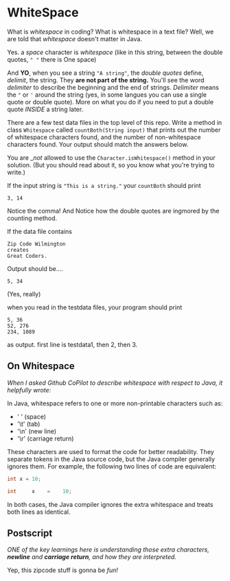 # WhiteSpace

What is _whitespace_ in coding? What is whitespace in a text file?
Well, we are told that _whitespace_ doesn't matter in Java.

Yes. a _space_ character is _whitespace_ (like in this string, between the double quotes, `" "` there is One space)

And __YO__, when you see a string `"A string"`, the _double quotes_ define, _delimit_, the string. They __are not part of the string.__
You'll see the word _delimiter_ to describe the beginning and the end of strings.
_Delimiter_ means the `"` or `'` around the string (yes, in some langues you can use a single quote or double quote).
More on what you do if you need to put a double quote _INSIDE_ a string later.

There are a few test data files in the top level of this repo.
Write a method in class `Whitespace` called `countBoth(String input)` that prints out the number of whitespace 
characters found, and the number of non-whitespace characters found. Your output should match the answers below.

You are __not_ allowed to use the `Character.isWhitespace()` method in your solution. 
(But you should read about it, so you know what you're trying to write.)

If the input string is `"This is a string."` your `countBoth` should print

```
3, 14
```
Notice the comma! And Notice how the double quotes are ingmored by the counting method.

If the data file contains 

```
Zip Code Wilmington
creates
Great Coders.
```

Output should be....

```
5, 34
```

(Yes, really)

when you read in the testdata files, your program should print

```
5, 36
52, 276
234, 1089
```

as output. first line is testdata1, then 2, then 3.

## On Whitespace

_When I asked Github CoPilot to describe _whitespace_ with respect to Java, it helpfully wrote:_

In Java, whitespace refers to one or more non-printable characters such as:

- ' ' (space)
- '\t' (tab)
- '\n' (new line)
- '\r' (carriage return)

These characters are used to format the code for better readability. They separate tokens in the Java source code, but the Java compiler generally ignores them. For example, the following two lines of code are equivalent:

```java
int x = 10;
```

```java
int     x    =    10;
```

In both cases, the Java compiler ignores the extra whitespace and treats both lines as identical.

## Postscript

_ONE of the key learnings here is understanding those extra characters, __newline__ and __carriage return__, and how they are interpreted._

Yep, this zipcode stuff is gonna be _fun!_
  
